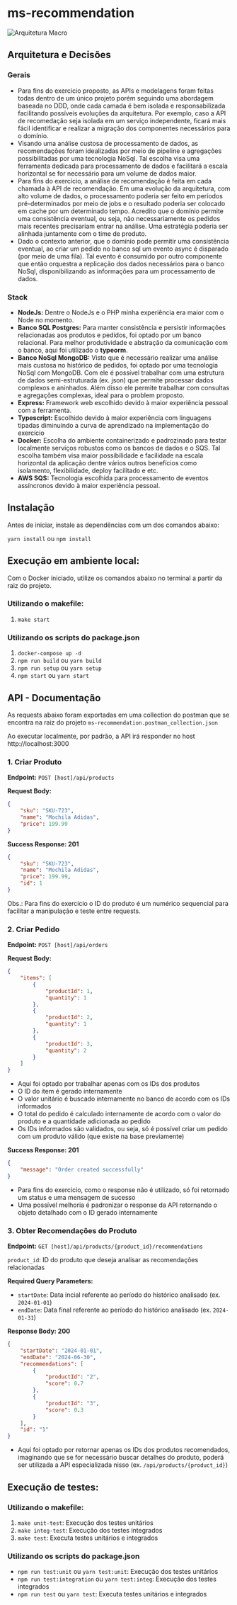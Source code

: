 # ms-recommendation

![Arquitetura Macro](./ms-recommendation.drawio.png)

## Arquitetura e Decisões

### Gerais
- Para fins do exercício proposto, as APIs e modelagens foram feitas todas dentro de um único projeto porém seguindo uma abordagem baseada no DDD, onde cada camada é bem isolada e responsabilizada facilitando possíveis evoluções da arquitetura. Por exemplo, caso a API de recomedação seja isolada em um serviço independente, ficará mais fácil identificar e realizar a migração dos componentes necessários para o domínio.
- Visando uma análise custosa de processamento de dados, as recomendações foram idealizadas por meio de pipeline e agregações possibilitadas por uma tecnologia NoSql. Tal escolha visa uma ferramenta dedicada para processamento de dados e facilitará a escala horizontal se for necessário para um volume de dados maior.
- Para fins do exercício, a análise de recomendação é feita em cada chamada à API de recomendação. Em uma evolução da arquitetura, com alto volume de dados, o processamento poderia ser feito em períodos pré-determinados por meio de jobs e o resultado poderia ser colocado em cache por um determinado tempo. Acredito que o domínio permite uma consistência eventual, ou seja, não necessariamente os pedidos mais recentes precisariam entrar na análise. Uma estratégia poderia ser alinhada juntamente com o time de produto.
- Dado o contexto anterior, que o domínio pode permitir uma consistência eventual, ao criar um pedido no banco sql um evento async é disparado (por meio de uma fila). Tal evento é consumido por outro componente que então orquestra a replicação dos dados necessários para o banco NoSql, disponibilizando as informações para um processamento de dados.

### Stack 
- **NodeJs:** Dentre o NodeJs e o PHP minha experiência era maior com o Node no momento.
- **Banco SQL Postgres:** Para manter consistência e persistir informações relacionadas aos produtos e pedidos, foi optado por um banco relacional. Para melhor produtividade e abstração da comunicação com o banco, aqui foi utilizado o **typeorm**.
- **Banco NoSql MongoDB:** Visto que é necessário realizar uma análise mais custosa no histórico de pedidos, foi optado por uma tecnologia NoSql com MongoDB. Com ele é possível trabalhar com uma estrutura de dados semi-estruturada (ex. json) que permite processar dados complexos e aninhados. Além disso ele permite trabalhar com consultas e agregações complexas, ideal para o problem proposto.
- **Express:** Framework web escolhido devido à maior experiência pessoal com a ferramenta.
- **Typescript:** Escolhido devido à maior experiência com linguagens tipadas diminuíndo a curva de aprendizado na implementação do exercício
- **Docker:** Escolha do ambiente containerizado e padrozinado para testar localmente serviços robustos como os bancos de dados e o SQS. Tal escolha também visa maior possibilidade e facilidade na escala horizontal da aplicação dentre vários outros benefícios como isolamento, flexibilidade, deploy facilitado e etc. 
- **AWS SQS:** Tecnologia escolhida para processamento de eventos assíncronos devido à maior experiência pessoal.

## Instalação 
Antes de iniciar, instale as dependências com um dos comandos abaixo:

`yarn install` ou `npm install`

## Execução em ambiente local:

Com o Docker iniciado, utilize os comandos abaixo no terminal a partir da raiz do projeto.

### Utilizando o makefile:
1. `make start`

### Utilizando os scripts do package.json
1. `docker-compose up -d`
2. `npm run build` ou `yarn build`
3. `npm run setup` ou `yarn setup`
3. `npm start` ou `yarn start`

## API - Documentação

As requests abaixo foram exportadas em uma collection do postman que se encontra na raiz do projeto `ms-recommendation.postman_collection.json`

Ao executar localmente, por padrão, a API irá responder no host http://localhost:3000

### 1. Criar Produto

**Endpoint:** `POST [host]/api/products`

**Request Body:**
```json
{
    "sku": "SKU-723",
    "name": "Mochila Adidas",
    "price": 199.99
}
```

**Success Response: 201**
```json
{
    "sku": "SKU-723",
    "name": "Mochila Adidas",
    "price": 199.99,
    "id": 1
}
```
Obs.: Para fins do exercício o ID do produto é um numérico sequencial para facilitar a manipulação e teste entre requests.

### 2. Criar Pedido

**Endpoint:** `POST [host]/api/orders`

**Request Body:**
```json
{
    "items": [
        {
            "productId": 1,
            "quantity": 1
        },
        {
            "productId": 2,
            "quantity": 1
        },
        {
            "productId": 3,
            "quantity": 2
        }
    ]
}
```
- Aqui foi optado por trabalhar apenas com os IDs dos produtos
- O ID do item é gerado internamente
- O valor unitário é buscado internamente no banco de acordo com os IDs informados
- O total do pedido é calculado internamente de acordo com o valor do produto e a quantidade adicionada ao pedido
- Os IDs informados são validados, ou seja, só é possível criar um pedido com um produto válido (que existe na base previamente)

**Success Response: 201**
```json
{
    "message": "Order created successfully"
}
```
- Para fins do exercício, como o response não é utilizado, só foi retornado um status e uma mensagem de sucesso
- Uma possível melhoria é padronizar o response da API retornando o objeto detalhado com o ID gerado internamente

### 3. Obter Recomendações do Produto

**Endpoint:** `GET [host]/api/products/{product_id}/recommendations`

`product_id`: ID do produto que deseja analisar as recomendações relacionadas

**Required Query Parameters:**
- `startDate`: Data incial referente ao período do histórico analisado (ex. `2024-01-01`)
- `endDate`: Data final referente ao período do histórico analisado (ex. `2024-01-31`)

**Response Body: 200**
```json
{
    "startDate": "2024-01-01",
    "endDate": "2024-06-30",
    "recommendations": [
        {
            "productId": "2",
            "score": 0.7
        },
        {
            "productId": "3",
            "score": 0.3
        }
    ],
    "id": "1"
}
```
- Aqui foi optado por retornar apenas os IDs dos produtos recomendados, imaginando que se for necessário buscar detalhes do produto, poderá ser utilizada a API especializada nisso (ex. `/api/products/{product_id}`)

## Execução de testes:

### Utilizando o makefile:
1. `make unit-test`: Execução dos testes unitários
2. `make integ-test`: Execução dos testes integrados
3. `make test`: Executa testes unitários e integrados

### Utilizando os scripts do package.json
- `npm run test:unit` ou `yarn test:unit`: Execução dos testes unitários
- `npm run test:integration` ou `yarn test:integ`: Execução dos testes integrados
- `npm run test` ou `yarn test`: Executa testes unitários e integrados
